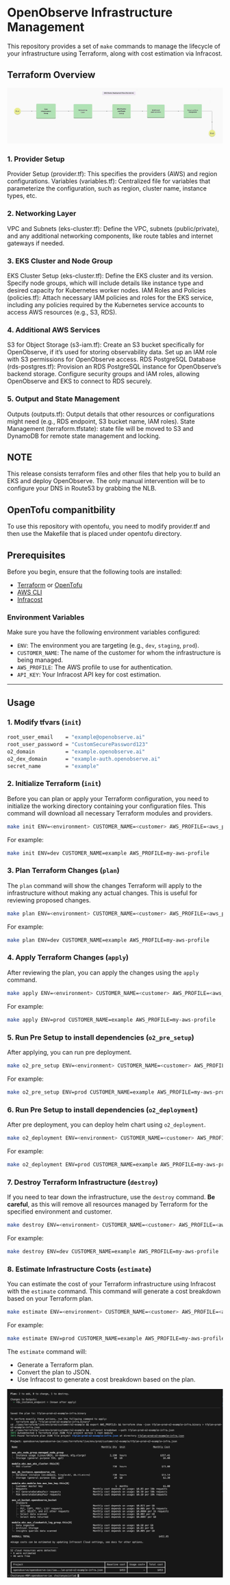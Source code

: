 
# OpenObserve Infrastructure Management

This repository provides a set of `make` commands to manage the lifecycle of your infrastructure using Terraform, along with cost estimation via Infracost.

## Terraform Overview

![AWS IaC FinOps](./assets/terraform-flow.gif)

### 1. Provider Setup
Provider Setup (provider.tf): This specifies the providers (AWS) and region configurations.
Variables (variables.tf): Centralized file for variables that parameterize the configuration, such as region, cluster name, instance types, etc.

### 2. Networking Layer
VPC and Subnets (eks-cluster.tf): Define the VPC, subnets (public/private), and any additional networking components, like route tables and internet gateways if needed.

### 3. EKS Cluster and Node Group
EKS Cluster Setup (eks-cluster.tf): Define the EKS cluster and its version. Specify node groups, which will include details like instance type and desired capacity for Kubernetes worker nodes.
IAM Roles and Policies (policies.tf): Attach necessary IAM policies and roles for the EKS service, including any policies required by the Kubernetes service accounts to access AWS resources (e.g., S3, RDS).

### 4. Additional AWS Services
S3 for Object Storage (s3-iam.tf): Create an S3 bucket specifically for OpenObserve, if it’s used for storing observability data. Set up an IAM role with S3 permissions for OpenObserve access.
RDS PostgreSQL Database (rds-postgres.tf): Provision an RDS PostgreSQL instance for OpenObserve’s backend storage. Configure security groups and IAM roles, allowing OpenObserve and EKS to connect to RDS securely.

### 5. Output and State Management
Outputs (outputs.tf): Output details that other resources or configurations might need (e.g., RDS endpoint, S3 bucket name, IAM roles).
State Management (terraform.tfstate): state file will be moved to S3 and DynamoDB for remote state management and locking.

## NOTE

This release consists terraform files and other files that help you to build an EKS and deploy OpenObserve. The only manual intervention will be to configure your DNS in Route53 by grabbing the NLB.

## OpenTofu companitbility

To use this repository with opentofu, you need to modify provider.tf and then use the Makefile that is placed under opentofu directory. 

## Prerequisites

Before you begin, ensure that the following tools are installed:

- [Terraform](https://www.terraform.io/downloads.html) or [OpenTofu](https://opentofu.org/docs/intro/install/)
- [AWS CLI](https://docs.aws.amazon.com/cli/latest/userguide/install-cliv2.html)
- [Infracost](https://www.infracost.io/docs/)

### Environment Variables

Make sure you have the following environment variables configured:

- `ENV`: The environment you are targeting (e.g., `dev`, `staging`, `prod`).
- `CUSTOMER_NAME`: The name of the customer for whom the infrastructure is being managed.
- `AWS_PROFILE`: The AWS profile to use for authentication.
- `API_KEY`: Your Infracost API key for cost estimation.

---

## Usage

### 1. Modify tfvars (`init`)

```bash
root_user_email    = "example@openobserve.ai"
root_user_password = "CustomSecurePassword123"
o2_domain          = "example.openobserve.ai"
o2_dex_domain      = "example-auth.openobserve.ai"
secret_name        = "example"
```

### 2. Initialize Terraform (`init`)

Before you can plan or apply your Terraform configuration, you need to initialize the working directory containing your configuration files. This command will download all necessary Terraform modules and providers.

```bash
make init ENV=<environment> CUSTOMER_NAME=<customer> AWS_PROFILE=<aws_profile>
```

For example:

```bash
make init ENV=dev CUSTOMER_NAME=example AWS_PROFILE=my-aws-profile
```

### 3. Plan Terraform Changes (`plan`)

The `plan` command will show the changes Terraform will apply to the infrastructure without making any actual changes. This is useful for reviewing proposed changes.

```bash
make plan ENV=<environment> CUSTOMER_NAME=<customer> AWS_PROFILE=<aws_profile>
```

For example:

```bash
make plan ENV=dev CUSTOMER_NAME=example AWS_PROFILE=my-aws-profile
```

### 4. Apply Terraform Changes (`apply`)

After reviewing the plan, you can apply the changes using the `apply` command.

```bash
make apply ENV=<environment> CUSTOMER_NAME=<customer> AWS_PROFILE=<aws_profile>
```

For example:

```bash
make apply ENV=prod CUSTOMER_NAME=example AWS_PROFILE=my-aws-profile
```

### 5. Run Pre Setup to install dependencies (`o2_pre_setup`)

After applying, you can run pre deployment.

```bash
make o2_pre_setup ENV=<environment> CUSTOMER_NAME=<customer> AWS_PROFILE=<aws_profile>
```

For example:

```bash
make o2_pre_setup ENV=prod CUSTOMER_NAME=example AWS_PROFILE=my-aws-profile
```

### 6. Run Pre Setup to install dependencies (`o2_deployment`)

After pre deployment, you can deploy helm chart using `o2_deployment`.

```bash
make o2_deployment ENV=<environment> CUSTOMER_NAME=<customer> AWS_PROFILE=<aws_profile>
```

For example:

```bash
make o2_deployment ENV=prod CUSTOMER_NAME=example AWS_PROFILE=my-aws-profile
```

### 7. Destroy Terraform Infrastructure (`destroy`) 

If you need to tear down the infrastructure, use the `destroy` command. **Be careful**, as this will remove all resources managed by Terraform for the specified environment and customer.

```bash
make destroy ENV=<environment> CUSTOMER_NAME=<customer> AWS_PROFILE=<aws_profile>
```

For example:

```bash
make destroy ENV=dev CUSTOMER_NAME=example AWS_PROFILE=my-aws-profile
```

### 8. Estimate Infrastructure Costs (`estimate`)

You can estimate the cost of your Terraform infrastructure using Infracost with the `estimate` command. This command will generate a cost breakdown based on your Terraform plan.

```bash
make estimate ENV=<environment> CUSTOMER_NAME=<customer> AWS_PROFILE=<aws_profile> API_KEY=<infracost_api_key>
```

For example:

```bash
make estimate ENV=prod CUSTOMER_NAME=example AWS_PROFILE=my-aws-profile API_KEY=your-infracost-api-key
```

The `estimate` command will:
- Generate a Terraform plan.
- Convert the plan to JSON.
- Use Infracost to generate a cost breakdown based on the plan.

![AWS IaC FinOps](./assets/infracost.png)